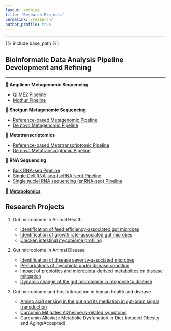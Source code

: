 ```yaml
---
layout: archive
title: "Research Projects"
permalink: /research/
author_profile: true
---
```

***
{% include base_path %}

## Bioinformatic Data Analysis Pipeline Development and Refining
***
🌱 **Amplicon Metagenomic Sequencing**
* [QIIME2 Pipeline](https://github.com/jingliu92/Amplicon_QIIME2)
* [Mothur Pipeline](https://github.com/jingliu92/Amplicon_Mothur)

🌴 **Shotgun Metagenomic Sequencing**
  * [Reference-based Metagenomic Pipeline](https://github.com/jingliu92/Metagenomome-Reference-based-)
  * [De novo Metagenomic Pipeline](https://github.com/jingliu92/Metagenomome-De-novo)

🌵 **Metatranscriptomics**
  * [Reference-based Metatranscriptomic Pipeline](https://github.com/jingliu92/Metatranscriptomics-Ref-Based)
  * [De novo Metatranscriptomic Pipeline](https://github.com/jingliu92/Metatranscriptome-De-novo)

🌻 **RNA Sequencing**
  * [Bulk RNA-seq Pipeline](https://github.com/jingliu92/Bulk-RNA-Seq)
  * [Single Cell RNA-seq (scRNA-seq) Pipeline](https://github.com/jingliu92/scRNA-seq)
  * [Single nuclei RNA sequencing (snRNA-seq) Pipeline](https://github.com/jingliu92/snRNA-seq)
    
🌿 **[Metabolomics](https://github.com/jingliu92/Metabolomics)**
## Research Projects
1. Gut microbiome in Animal Health
   - [Identification of feed efficiency-associated gut microbes](https://link.springer.com/article/10.1186/s40104-020-00542-2)
   - [Identification of growth rate-associated gut microbes](https://www.mdpi.com/2076-2615/13/11/1834)
   - [Chicken intestinal mycobiome profiling](https://journals.asm.org/doi/full/10.1128/aem.00304-20)
  
2. Gut microbiome in Animal Disease
   - [Identification of disease severity-associated microbes](https://doi.org/10.3389/fmicb.2021.703693)
   - [Perturbations of mycobiota under disease condition](https://doi.org/10.1186/s40104-021-00628-5)
   - [Impact of prebiotics](https://doi.org/10.3390/ijms25147977) and [microbiota-derived metabolites on disease mitigation](https://doi.org/10.1186/s40104-024-00995-9)
   - [Dynamic change of the gut microbiome in response to disease](https://doi.org/10.1128/spectrum.00823-24)

3. Gut microbiome and host interaction in human health and disease
   - [Amino acid sensing in the gut and its mediation in gut-brain signal transduction](https://doi.org/10.1016/j.aninu.2016.03.007)
   - [Curcumin Mitigates Alzheimer’s-related symptoms](https://doi.org/10.3390/nu16020240)
   - Curcumin Alleviate Metabolic Dysfunction in Diet-Induced Obesity and Aging(Accepted)
   
   
